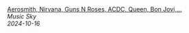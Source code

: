 <!--2024-10-16 23:00:17-->
<div class="yb">
  <a class="nodecor" href="/posts.html?rok/aerosmith_nirvana_guns_n_roses_acdc_queen_bon_jovi_scorpions_-_classic_rock_songs_70s_80s_90">
    <img class="preview" data-videoid="WzkUPg42zqo" src="https://i4.ytimg.com/vi/WzkUPg42zqo/hqdefault.jpg" align="middle" alt="">
  </a>
  <div class="inlbl text">
    <a class="nodecor" href="/posts.html?rok/aerosmith_nirvana_guns_n_roses_acdc_queen_bon_jovi_scorpions_-_classic_rock_songs_70s_80s_90">Aerosmith, Nirvana, Guns N Roses, ACDC, Queen, Bon Jovi,...</a><br>
    <i class="smaller2">Music Sky</i><br>
    <i class="smaller3">2024-10-16</i>
  </div>
</div>

